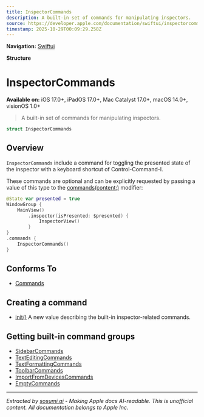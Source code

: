 ```yaml
---
title: InspectorCommands
description: A built-in set of commands for manipulating inspectors.
source: https://developer.apple.com/documentation/swiftui/inspectorcommands
timestamp: 2025-10-29T00:09:29.258Z
---
```


**Navigation:** [Swiftui](/documentation/swiftui)

**Structure**

# InspectorCommands

**Available on:** iOS 17.0+, iPadOS 17.0+, Mac Catalyst 17.0+, macOS 14.0+, visionOS 1.0+

> A built-in set of commands for manipulating inspectors.

```swift
struct InspectorCommands
```

## Overview

`InspectorCommands` include a command for toggling the presented state of the inspector with a keyboard shortcut of Control-Command-I.

These commands are optional and can be explicitly requested by passing a value of this type to the [commands(content:)](/documentation/swiftui/scene/commands(content:)) modifier:

```swift
@State var presented = true
WindowGroup {
    MainView()
        .inspector(isPresented: $presented) {
            InspectorView()
        }
}
.commands {
    InspectorCommands()
}
```

## Conforms To

- [Commands](/documentation/swiftui/commands)

## Creating a command

- [init()](/documentation/swiftui/inspectorcommands/init()) A new value describing the built-in inspector-related commands.

## Getting built-in command groups

- [SidebarCommands](/documentation/swiftui/sidebarcommands)
- [TextEditingCommands](/documentation/swiftui/texteditingcommands)
- [TextFormattingCommands](/documentation/swiftui/textformattingcommands)
- [ToolbarCommands](/documentation/swiftui/toolbarcommands)
- [ImportFromDevicesCommands](/documentation/swiftui/importfromdevicescommands)
- [EmptyCommands](/documentation/swiftui/emptycommands)

---

*Extracted by [sosumi.ai](https://sosumi.ai) - Making Apple docs AI-readable.*
*This is unofficial content. All documentation belongs to Apple Inc.*
